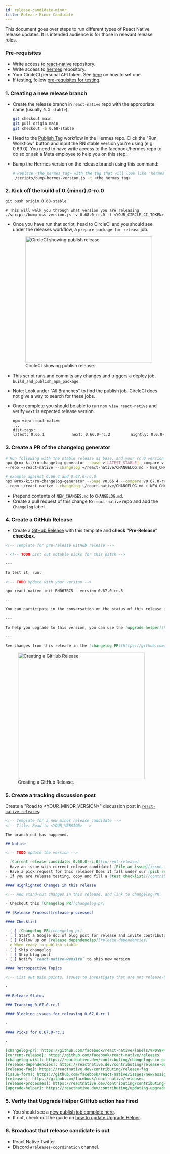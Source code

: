 ```yaml
---
id: release-candidate-minor
title: Release Minor Candidate
---
```


This document goes over steps to run different types of React Native release updates. It is intended audience is for those in relevant release roles.

### Pre-requisites

- Write access to [react-native](https://github.com/facebook/react-native) repository.
- Write access to [hermes](https://github.com/facebook/hermes) repository.
- Your CircleCI personal API token. See [here](https://circleci.com/docs/2.0/managing-api-tokens/#creating-a-personal-api-token) on how to set one.
- If testing, follow [pre-requisites for testing](/contributing/release-testing#pre-requisites).

### 1. Creating a new release branch

- Create the release branch in `react-native` repo with the appropriate name (usually `0.X-stable`).

  ```bash
  git checkout main
  git pull origin main
  git checkout -b 0.68-stable
  ```

- Head to the [Publish Tag](https://github.com/facebook/hermes/actions/workflows/create-tag.yml) workflow in the Hermes repo. Click the "Run Workflow" button and input the RN stable version you're using (e.g. 0.69.0). You need to have write access to the facebook/hermes repo to do so or ask a Meta employee to help you on this step.

- Bump the Hermes version on the release branch using this command:

  ```bash
  # Replace <the_hermes_tag> with the tag that will look like 'hermes-2022-02-21-RNv0.68.0-rc1-0172d30ac14e8c936c4fd2c435b799e0009aeb00'
  ./scripts/bump-hermes-version.js -t <the_hermes_tag>
  ```

### 2. Kick off the build of 0.{minor}.0-rc.0

```
git push origin 0.68-stable

# This will walk you through what version you are releasing
./scripts/bump-oss-version.js -v 0.68.0-rc.0 -t <YOUR_CIRCLE_CI_TOKEN>
```

- Once you have run that script, head to CircleCI and you should see under the releases workflow, a `prepare-package-for-release` job.

  <figure>
    <img width="400" alt="CircleCI showing publish release" src="https://user-images.githubusercontent.com/1309636/150040711-cfbc2fe3-91eb-42b9-bd06-de2aa7fb94ea.png"/>
    <figcaption>CircleCI showing publish release.</figcaption>
  </figure>

- This script runs and commits any changes and triggers a deploy job, `build_and_publish_npm_package`.
- Note: Look under "All Branches" to find the publish job. CircleCI does not give a way to search for these jobs.
- Once complete you should be able to run `npm view react-native` and verify `next` is expected release version.

  ```bash
  npm view react-native
  ...
  dist-tags:
  latest: 0.65.1            next: 0.66.0-rc.2         nightly: 0.0.0-f617e022c
  ```

### 3. Create a PR of the changelog generator

```bash
# Run following with the stable release as base, and your rc.0 version
npx @rnx-kit/rn-changelog-generator --base v[LATEST_STABLE]--compare v[YOUR_RC_0] \
--repo ~/react-native --changelog ~/react-native/CHANGELOG.md > NEW_CHANGES.md

# example against 0.66.4 and 0.67.0-rc.0
npx @rnx-kit/rn-changelog-generator --base v0.66.4 --compare v0.67.0-rc.0 \
--repo ~/react-native --changelog ~/react-native/CHANGELOG.md > NEW_CHANGES.md
```

- Prepend contents of `NEW_CHANGES.md` to `CHANGELOG.md`.
- Create a pull request of this change to `react-native` repo and add the `Changelog` label.

### 4. Create a GitHub Release

- Create a [GitHub Release](https://github.com/facebook/react-native/releases) with this template and **check "Pre-Release" checkbox**.

```markdown
<!-- Template for pre-release GitHub release -->

- <!-- TODO List out notable picks for this patch -->

---

To test it, run:

<!-- TODO Update with your version -->

npx react-native init RN067RC5 --version 0.67.0-rc.5

---

You can participate in the conversation on the status of this release in the [working group](https://github.com/reactwg/react-native-releases/discussions).

---

To help you upgrade to this version, you can use the [upgrade helper](https://react-native-community.github.io/upgrade-helper/) ⚛️

---

See changes from this release in the [changelog PR](https://github.com/facebook/react-native/labels/%F0%9F%93%9D%20Changelog)
```

<figure>
  <img width="400" alt="Creating a GitHub Release" src="https://user-images.githubusercontent.com/1309636/133348648-c33f82b8-b8d2-474a-a06e-35a1fb8d18de.png"/>
  <figcaption>Creating a GitHub Release.</figcaption>
</figure>

### 5. Create a tracking discussion post

Create a "Road to <YOUR_MINOR_VERSION>" discussion post in [`react-native-releases`](https://github.com/reactwg/react-native-releases/discussions):

```markdown
<!-- Template for a new minor release candidate -->
<!-- Title: Road to <YOUR_VERSION> -->

The branch cut has happened.

## Notice

<!-- TODO update the version -->

- [Current release candidate: 0.68.0-rc.0][current-release]
- Have an issue with current release candidate? [File an issue][issue-form] and we will triage.
- Have a pick request for this release? Does it fall under our [pick request qualifications][release-faq]? If so please create a PR against the release branch and comment with the PR link
- If you are release testing, copy and fill a [test checklist](/contributing/release-testing#test-checklist).

#### Highlighted Changes in this release

<!-- Add stand-out changes in this release, and link to changelog PR.  -->

- Checkout this [Changelog PR][changelog-pr]

## [Release Process][release-processes]

#### Checklist

- [ ] [Changelog PR][changelog-pr]
- [ ] Start a Google doc of blog post for release and invite contributors of release highlights to expand
- [ ] Follow up on [release dependencies][release-dependencies]
  > When ready to publish stable
- [ ] Ship changelog
- [ ] Ship blog post
- [ ] Notify `react-native-website` to ship new version

#### Retrospective Topics

<!-- List out pain points, issues to investigate that are not release-blocking to follow up on -->

-

## Release Status

### Tracking 0.67.0-rc.1

#### Blocking issues for releasing 0.67.0-rc.1

-

#### Picks for 0.67.0-rc.1

-

[changelog-pr]: https://github.com/facebook/react-native/labels/%F0%9F%93%9D%20Changelog
[current-release]: https://github.com/facebook/react-native/releases
[changelog-wiki]: https://reactnative.dev/contributing/changelogs-in-pull-requests
[release-dependencies]: https://reactnative.dev/contributing/release-dependencies
[release-faq]: https://reactnative.dev/contributing/release-faq
[issue-form]: https://github.com/facebook/react-native/issues/new?assignees=&labels=Needs%3A+Triage+%3Amag%3A%2Cpre-release&template=release_blocker_form.yml
[releases]: https://github.com/facebook/react-native/releases
[release-processes]: https://reactnative.dev/contributing/contributing-intro
[upgrade-helper]: https://reactnative.dev/contributing/updating-upgrade-helper
```

### 5. Verify that Upgrade Helper GitHub action has fired

- You should see a [new publish job complete here](https://github.com/react-native-community/rn-diff-purge/actions).
- If not, check out the guide on [how to update Upgrade Helper](/contributing/updating-upgrade-helper).

### 6. Broadcast that release candidate is out

- React Native Twitter.
- Discord `#releases-coordination` channel.
